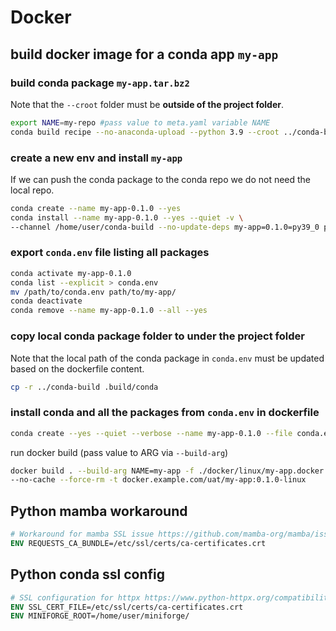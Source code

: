 # Docker

## build docker image for a conda app `my-app`
### build conda package `my-app.tar.bz2`
Note that the `--croot` folder must be **outside of the project folder**.
```sh
export NAME=my-repo #pass value to meta.yaml variable NAME
conda build recipe --no-anaconda-upload --python 3.9 --croot ../conda-build --no-test
```
### create a new env and install `my-app`
If we can push the conda package to the conda repo we do not need the local repo.
```sh
conda create --name my-app-0.1.0 --yes
conda install --name my-app-0.1.0 --yes --quiet -v \
--channel /home/user/conda-build --no-update-deps my-app=0.1.0=py39_0 python=3.9
```
### export `conda.env` file listing all packages
```sh
conda activate my-app-0.1.0
conda list --explicit > conda.env
mv /path/to/conda.env path/to/my-app/
conda deactivate
conda remove --name my-app-0.1.0 --all --yes
```
### copy local conda package folder to under the project folder
Note that the local path of the conda package in `conda.env` must be updated based on the dockerfile content.
```sh
cp -r ../conda-build .build/conda
```
### install conda and all the packages from `conda.env` in dockerfile 
```sh
conda create --yes --quiet --verbose --name my-app-0.1.0 --file conda.env && conda-clean
```
run docker build (pass value to ARG via `--build-arg`)
```sh
docker build . --build-arg NAME=my-app -f ./docker/linux/my-app.docker \
--no-cache --force-rm -t docker.example.com/uat/my-app:0.1.0-linux
```

## Python mamba workaround
```dockerfile
# Workaround for mamba SSL issue https://github.com/mamba-org/mamba/issues/628
ENV REQUESTS_CA_BUNDLE=/etc/ssl/certs/ca-certificates.crt
```

## Python conda ssl config
```dockerfile
# SSL configuration for httpx https://www.python-httpx.org/compatibility/#ssl-configuration
ENV SSL_CERT_FILE=/etc/ssl/certs/ca-certificates.crt
ENV MINIFORGE_ROOT=/home/user/miniforge/
```
